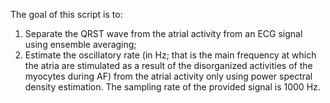 The goal of this script is to:
1) Separate the QRST wave from the atrial activity from an ECG signal using ensemble averaging;
2) Estimate the oscillatory rate (in Hz; that is the main frequency at which the atria are stimulated as a result of the disorganized activities of the myocytes during AF) from the atrial activity only using power spectral density estimation. The sampling rate of the provided signal is 1000 Hz.
